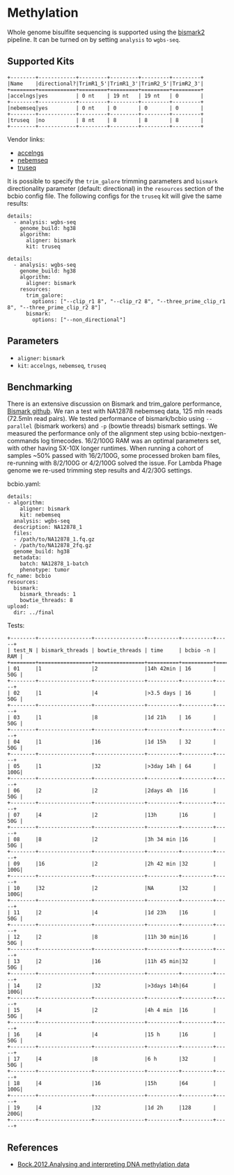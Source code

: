 # Methylation

Whole genome bisulfite sequencing is supported using
the [bismark2](https://www.bioinformatics.babraham.ac.uk/projects/bismark/) pipeline.
It can be turned on by setting `analysis` to `wgbs-seq`.

## Supported Kits
```eval_rst
+--------+------------+---------+---------+---------+---------+
|Name    |directional?|TrimR1_5'|TrimR1_3'|TrimR2_5'|TrimR2_3'|
+========+============+=========+=========+=========+=========+
|accelngs|yes         | 0 nt    | 19 nt   | 19 nt   | 0       |
+--------+------------+---------+---------+---------+---------+
|nebemseq|yes         | 0 nt    | 0       | 0       | 0       |
+--------+------------+---------+---------+---------+---------+
|truseq  |no          | 8 nt    | 8       | 8       | 8       |
+--------+------------+---------+---------+---------+---------+
```

Vendor links:
- [accelngs](https://swiftbiosci.com/accel-ngs-methyl-seq-dna-library-kit/)
- [nebemseq](https://www.neb.com/products/e7120-nebnext-enzymatic-methyl-seq-kit)
- [truseq](https://www.illumina.com/products/by-type/sequencing-kits/library-prep-kits/truseq-methyl-capture-epic.html)


It is possible to specify the `trim_galore` trimming parameters and `bismark` directionality parameter (default: directional) in the `resources` section of the bcbio config file. The following configs for the `truseq` kit will give the same results:
```
details:
  - analysis: wgbs-seq
    genome_build: hg38
    algorithm:
      aligner: bismark
      kit: truseq
```
```
details:
  - analysis: wgbs-seq
    genome_build: hg38
    algorithm:
      aligner: bismark
    resources:
      trim_galore:
        options: ["--clip_r1 8", "--clip_r2 8", "--three_prime_clip_r1 8", "--three_prime_clip_r2 8"]
      bismark:
        options: ["--non_directional"]
```

## Parameters
- `aligner`: `bismark`
- `kit`: `accelngs`, `nebemseq`, `truseq`

## Benchmarking
There is an extensive discussion on Bismark and trim_galore performance, [Bismark github](https://github.com/FelixKrueger/Bismark/issues/96).
We ran a test with NA12878 nebemseq data, 125 mln reads (72.5mln read pairs).
We tested performance of bismark/bcbio using `--parallel` (bismark workers) and `-p` (bowtie threads) bismark settings.
We measured the performance only of the alignment step using bcbio-nextgen-commands log timecodes. 16/2/100G RAM was an optimal parameters set, with other having 5X-10X longer runtimes. When running a cohort of samples ~50% passed with 16/2/100G, some processed broken bam files, re-running with 8/2/100G or 4/2/100G solved the issue. For Lambda Phage genome we re-used trimming step results and 4/2/30G settings.

bcbio.yaml:
```
details:
- algorithm:
    aligner: bismark
    kit: nebemseq
  analysis: wgbs-seq
  description: NA12878_1
  files:
  - /path/to/NA12878_1.fq.gz
  - /path/to/NA12878_2fq.gz
  genome_build: hg38
  metadata:
    batch: NA12878_1-batch
    phenotype: tumor
fc_name: bcbio
resources:
  bismark:
    bismark_threads: 1
    bowtie_threads: 8
upload:
  dir: ../final
```

Tests:

```eval_rst
+--------+-----------------+----------------+----------+----------+-----+
| test_N | bismark_threads | bowtie_threads | time     | bcbio -n | RAM |
+========+=================+================+==========+==========+=====+
| 01     |1                |2               |14h 42min | 16       | 50G |
+--------+-----------------+----------------+----------+----------+-----+
| 02     |1                |4               |>3.5 days | 16       | 50G |
+--------+-----------------+----------------+----------+----------+-----+
| 03     |1                |8               |1d 21h    | 16       | 50G |
+--------+-----------------+----------------+----------+----------+-----+
| 04     |1                |16              |1d 15h    | 32       | 50G |
+--------+-----------------+----------------+----------+----------+-----+
| 05     |1                |32              |>3day 14h | 64       | 100G|
+--------+-----------------+----------------+----------+----------+-----+
| 06     |2                |2               |2days 4h  |16        | 50G |
+--------+-----------------+----------------+----------+----------+-----+
| 07     |4                |2               |13h       |16        | 50G |
+--------+-----------------+----------------+----------+----------+-----+
| 08     |8                |2               |3h 34 min |16        | 50G |
+--------+-----------------+----------------+----------+----------+-----+
| 09     |16               |2               |2h 42 min |32        | 100G|
+--------+-----------------+----------------+----------+----------+-----+
| 10     |32               |2               |NA        |32        | 100G|
+--------+-----------------+----------------+----------+----------+-----+
| 11     |2                |4               |1d 23h    |16        | 50G |
+--------+-----------------+----------------+----------+----------+-----+
| 12     |2                |8               |11h 30 min|16        | 50G |
+--------+-----------------+----------------+----------+----------+-----+
| 13     |2                |16              |11h 45 min|32        | 50G |
+--------+-----------------+----------------+----------+----------+-----+
| 14     |2                |32              |>3days 14h|64        | 100G|
+--------+-----------------+----------------+----------+----------+-----+
| 15     |4                |2               |4h 4 min  |16        | 50G |
+--------+-----------------+----------------+----------+----------+-----+
| 16     |4                |4               |15 h      |16        | 50G |
+--------+-----------------+----------------+----------+----------+-----+
| 17     |4                |8               |6 h       |32        | 50G |
+--------+-----------------+----------------+----------+----------+-----+
| 18     |4                |16              |15h       |64        | 100G|
+--------+-----------------+----------------+----------+----------+-----+
| 19     |4                |32              |1d 2h     |128       | 200G|
+--------+-----------------+----------------+----------+----------+-----+
```

## References
- [Bock.2012.Analysing and interpreting DNA methylation data](https://www.nature.com/articles/nrg3273)
